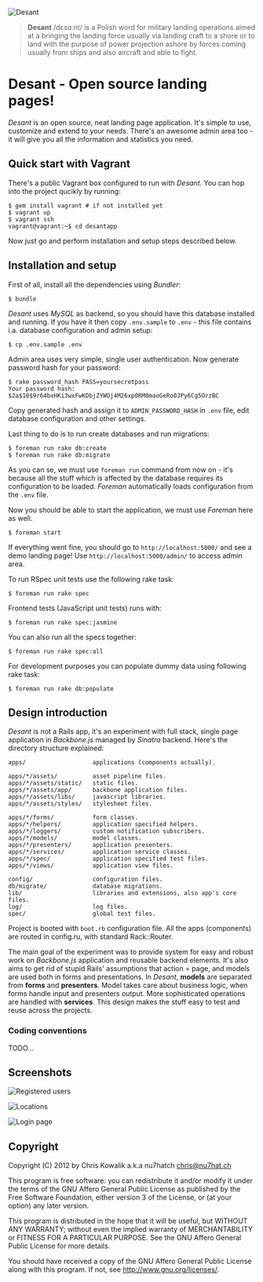 ![Desant](https://dl.dropbox.com/s/jfvo6fsyzgsdaad/head.png)

<blockquote>
<strong>Desant</strong> /dɛsɑːnt/ is a Polish word for military landing operations aimed 
at a bringing the landing force usually via landing craft to a shore or to 
land with the purpose of power projection ashore by forces coming usually 
from ships and also aircraft and able to fight.
</blockquote>

# Desant - Open source landing pages!

_Desant_ is an open source, neat landing page application. It's simple to
use, customize and extend to your needs. There's an awesome admin area
too - it will give you all the information and statistics you need.

## Quick start with Vagrant

There's a public Vagrant box configured to run with _Desant_. You can hop
into the project qucikly by running:

    $ gem install vagrant # if not installed yet
    $ vagrant up
    $ vagrant ssh
    vagrant@vagrant:~$ cd desantapp

Now just go and perform installation and setup steps described below.

## Installation and setup

First of all, install all the dependencies using _Bundler_:

    $ bundle

_Desant_ uses _MySQL_ as backend, so you should have this database installed 
and running. If you have it then copy `.env.sample` to `.env` - this file contains i.a. 
database configuration and admin setup:

    $ cp .env.sample .env

Admin area uses very simple, single user authentication. Now generate
password hash for your password:

    $ rake password_hash PASS=yoursecretpass
    Your password hash: $2a$10$9r64bxHKi3wxFwKDbjZYWOj4M26xp0RM0maoGeRo0JPy6Cg5OrzBC

Copy generated hash and assign it to `ADMIN_PASSWORD_HASH` in `.env` file,
edit database configuration and other settings.

Last thing to do is to run create databases and run migrations: 

    $ foreman run rake db:create
    $ foreman run rake db:migrate

As you can se, we must use `foreman run` command from now on - it's because
all the stuff which is affected by the database requires its configuration
to be loaded. _Foreman_ automatically loads configuration from the `.env`
file.

Now you should be able to start the application, we must use _Foreman_
here as well.

    $ foreman start

If everything went fine, you should go to `http://localhost:5000/` and see
a demo landing page! Use `http://localhost:5000/admin/` to access admin
area.

To run RSpec unit tests use the following rake task:

    $ foreman run rake spec

Frontend tests (JavaScript unit tests) runs with:

    $ foreman run rake spec:jasmine

You can also run all the specs together:

    $ foreman run rake spec:all
    
For development purposes you can populate dummy data using following
rake task:

    $ foreman run rake db:populate

## Design introduction

_Desant_ is not a Rails app, it's an experiment with full stack, single
page application in _Backbone.js_ managed by _Sinatra_ backend. Here's
the directory structure explained:

    apps/                   applications (components actually).

    apps/*/assets/          asset pipeline files.
    apps/*/assets/static/   static files.
    apps/*/assets/app/      backbone application files.
    apps/*/assets/libs/     javascript libraries.
    apps/*/assets/styles/   stylesheet files.

    apps/*/forms/           form classes.
    apps/*/helpers/         application specified helpers. 
    apps/*/loggers/         custom notification subscribers.
    apps/*/models/          model classes.
    apps/*/presenters/      application presenters.
    apps/*/services/        application service classes.
    apps/*/spec/            application specified test files.  
    apps/*/views/           application view files.

    config/                 configuration files.
    db/migrate/             database migrations.
    lib/                    libraries and extensions, also app's core files.
    log/                    log files.
    spec/                   global test files.

Project is booted with `boot.rb` configuration file. All the apps (components)
are routed in config.ru, with standard Rack::Router.

The main goal of the experiment was to provide system for easy and robust
work on _Backbone.js_ application and reusable backend elements. It's also
aims to get rid of stupid Rails' assumptions that action = page, and models
are used both in forms and presentations. In _Desant_, **models** are separated
from **forms** and **presenters**. Model takes care about business logic, when
forms handle input and presenters output. More sophisticated operations
are handled with **services**. This design makes the stuff easy to test
and reuse across the projects.

### Coding conventions

TODO...

## Screenshots

![Registered users](https://dl.dropbox.com/s/ss5sbn8e4hh834i/5.png)

![Locations](https://dl.dropbox.com/s/q6frhrhnrnov8q5/3.png)

![Login page](https://dl.dropbox.com/s/qmyjs6792oeob7b/1.png)

## Copyright

Copyright (C) 2012 by Chris Kowalik a.k.a nu7hatch <chris@nu7hat.ch>

This program is free software: you can redistribute it and/or modify
it under the terms of the GNU Affero General Public License as published by
the Free Software Foundation, either version 3 of the License, or
(at your option) any later version.

This program is distributed in the hope that it will be useful,
but WITHOUT ANY WARRANTY; without even the implied warranty of
MERCHANTABILITY or FITNESS FOR A PARTICULAR PURPOSE.  See the
GNU Affero General Public License for more details.

You should have received a copy of the GNU Affero General Public License
along with this program. If not, see <http://www.gnu.org/licenses/>.
